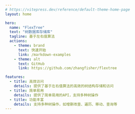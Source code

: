```yaml
---
# https://vitepress.dev/reference/default-theme-home-page
layout: home

hero:
  name: "FlexTree"
  text: "树数据库存储库"
  tagline: 基于左右值算法
  actions:
    - theme: brand
      text: 快速开始
      link: /markdown-examples
    - theme: alt
      text: GitHub
      link: https://github.com/zhangfisher/flextree

features:
  - title: 高效访问
    details: 提供了基于左右值算法的高效的树结构存储和访问
  - title: 简单易用
    details: 提供了简单易用的API，支持多种树操作
  - title: 功能丰富
    details: 支持多种树操作，如增删改查、遍历、移动、查询等
---
```

